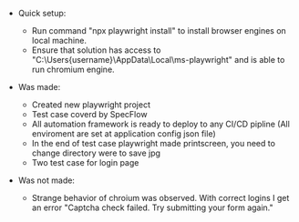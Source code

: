 ﻿- Quick setup:
    - Run command "npx playwright install" to install browser engines on local machine.
    - Ensure that solution has access to "C:\Users\{username}\AppData\Local\ms-playwright" and is able to run chromium engine.
	
- Was made:
	- Created new playwright project
	- Test case coverd by SpecFlow
	- All automation framework is ready to deploy to any CI/CD pipline (All enviroment are set at application config json file)
	- In the end of test case playwright made printscreen, you need to change directory were to save jpg
	- Two test case for login page

- Was not made:
	- Strange behavior of chroium was observed. With correct logins I get an error "Captcha check failed. Try submitting your form again."